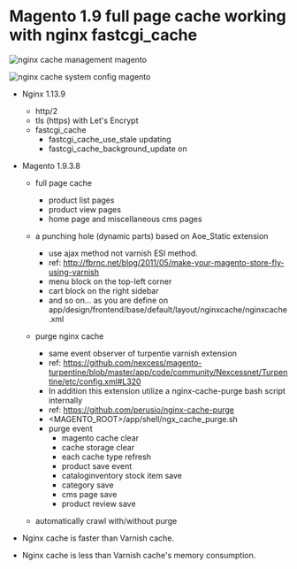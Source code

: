 # Magento 1.9 full page cache working with nginx fastcgi_cache

![nginx cache management magento](https://i.imgur.com/Ez0Z6l0.png)

![nginx cache system config magento](https://i.imgur.com/8BtrgvW.png)

- Nginx 1.13.9

    - http/2
    - tls (https) with Let's Encrypt
    - fastcgi_cache
        - fastcgi_cache_use_stale updating
        - fastcgi_cache_background_update on

- Magento 1.9.3.8

    - full page cache
        - product list pages
        - product view pages
        - home page and miscellaneous cms pages

    - a punching hole (dynamic parts) based on Aoe_Static extension
        - use ajax method not varnish ESI method.
        - ref: http://fbrnc.net/blog/2011/05/make-your-magento-store-fly-using-varnish
        - menu block on the top-left corner
        - cart block on the right sidebar
        - and so on... as you are define on app/design/frontend/base/default/layout/nginxcache/nginxcache.xml

    - purge nginx cache
        - same event observer of turpentie varnish extension
        - ref: https://github.com/nexcess/magento-turpentine/blob/master/app/code/community/Nexcessnet/Turpentine/etc/config.xml#L320
        - In addition this extension utilize a nginx-cache-purge bash script internally
        - ref: https://github.com/perusio/nginx-cache-purge
        - <MAGENTO_ROOT>/app/shell/ngx_cache_purge.sh
        - purge event
            - magento cache clear
            - cache storage clear
            - each cache type refresh
            - product save event
            - cataloginventory stock item save
            - category save
            - cms page save
            - product review save

    - automatically crawl with/without purge

- Nginx cache is faster than Varnish cache.
- Nginx cache is less than Varnish cache's memory consumption.
